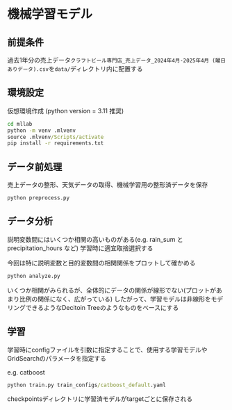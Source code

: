 # 機械学習モデル

## 前提条件

過去1年分の売上データ```クラフトビール専門店_売上データ_2024年4月-2025年4月 (曜日ありデータ).csv```を```data/```ディレクトリ内に配置する

## 環境設定

仮想環境作成 (python version = 3.11 推奨)

```cmd
cd mllab
python -m venv .mlvenv
source .mlvenv/Scripts/activate
pip install -r requirements.txt
```

## データ前処理

売上データの整形、天気データの取得、機械学習用の整形済データを保存

```cmd
python preprocess.py
```

## データ分析

説明変数間にはいくつか相関の高いものがある(e.g. rain_sum と precipitation_hours など)
学習時に適宜取捨選択する

今回は特に説明変数と目的変数間の相関関係をプロットして確かめる

```cmd
python analyze.py
```

いくつか相関がみられるが、全体的にデータの関係が線形でない(プロットがあまり比例の関係になく、広がっている)
したがって、学習モデルは非線形をモデリングできるようなDecitoin Treeのようなものをベースにする

## 学習

学習時にconfigファイルを引数に指定することで、使用する学習モデルやGridSearchのパラメータを指定する

e.g. catboost

```cmd
python train.py train_configs/catboost_default.yaml
```

checkpointsディレクトリに学習済モデルがtargetごとに保存される
